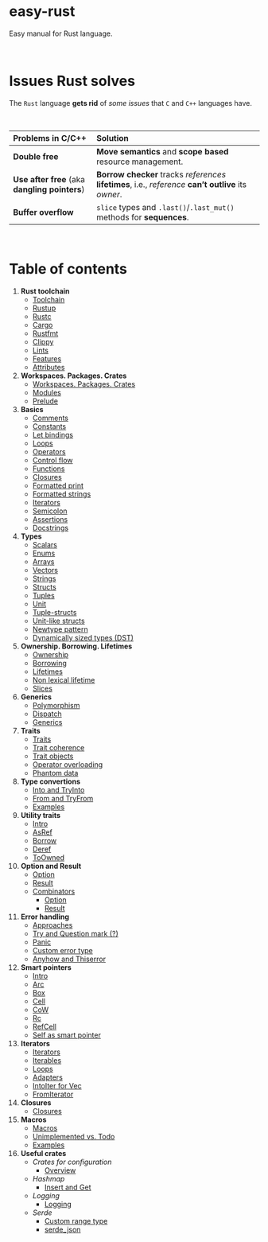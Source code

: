 # easy-rust
Easy manual for Rust language.

<br>

# Issues Rust solves
The ``Rust`` language **gets rid** of *some issues* that ``C`` and ``C++`` languages have.

<br>

|Problems in C/C++|Solution|
|:--------------------------|:-------|
|**Double free**|**Move semantics** and **scope based** resource management.|
|**Use after free** \(aka **dangling pointers**\)|**Borrow checker** tracks *references* **lifetimes**, i.e., *reference* **can’t outlive** its *owner*.|
|**Buffer overflow**|``slice`` types and ``.last()``/``.last_mut()`` methods for **sequences**.|

<br>

# Table of contents
1. **Rust toolchain**
      - [Toolchain](toolchain/toolchain.md)
      - [Rustup](toolchain/rustup.md)
      - [Rustc](toolchain/rustc.md)
      - [Cargo](toolchain/cargo.md)
      - [Rustfmt](toolchain/rustfmt.md)
      - [Clippy](toolchain/clippy.md)
      - [Lints](toolchain/lints.md)
      - [Features](toolchain/features.md)
      - [Attributes](toolchain/attributes.md)
2. **Workspaces. Packages. Crates**
      - [Workspaces. Packages. Crates](packages-and-crates/packages-and-crates.md)
      - [Modules](packages-and-crates/modules.md)
      - [Prelude](packages-and-crates/prelude.md)
3. **Basics**
      - [Comments](basics/comments.md)
      - [Constants](basics/constants.md)
      - [Let bindings](basics/let-bindings.md)
      - [Loops](basics/loops.md)
      - [Operators](basics/operators.md)
      - [Control flow](basics/control-flow.md)
      - [Functions](basics/functions.md)
      - [Closures](basics/closures.md)
      - [Formatted print](basics/formatted-print.md)
      - [Formatted strings](basics/formatted-strings.md)
      - [Iterators](basics/iterators.md)
      - [Semicolon](basics/semicolon.md)
      - [Assertions](basics/assertions.md)
      - [Docstrings](basics/docstrings.md)
4. **Types**
      - [Scalars](types/scalars.md)
      - [Enums](types/enums.md)
      - [Arrays](types/arrays.md)
      - [Vectors](types/vectors.md)
      - [Strings](types/strings.md)
      - [Structs](types/structs.md)
      - [Tuples](types/tuples.md)
      - [Unit](types/unit.md)
      - [Tuple-structs](types/tuple-structs.md)
      - [Unit-like structs](types/unit-like-structs.md)
      - [Newtype pattern](types/new-type-pattern.md)
      - [Dynamically sized types (DST)](types/dst.md)
5. **Ownership. Borrowing. Lifetimes**
      - [Ownership](ownership-borrowing-lifetimes/ownership.md)
      - [Borrowing](ownership-borrowing-lifetimes/borrowing.md)
      - [Lifetimes](ownership-borrowing-lifetimes/lifetimes.md)
      - [Non lexical lifetime](ownership-borrowing-lifetimes/nll.md)
      - [Slices](ownership-borrowing-lifetimes/slices.md)
6. **Generics**
      - [Polymorphism](generics/polymorphism.md)
      - [Dispatch](generics/dispatch.md)
      - [Generics](generics/generics.md)
7. **Traits**
      - [Traits](traits/traits.md)
      - [Trait coherence](traits/trait-coherence.md)
      - [Trait objects](traits/trait-objects.md)
      - [Operator overloading](traits/operator-overloading.md)
      - [Phantom data](traits/phantom-data.md)
8. **Type convertions**
      - [Into and TryInto](type-convertions/Into-and-TryInto.md)
      - [From and TryFrom](type-convertions/From-and-TryFrom.md)
      - [Examples](type-convertions/examples.md)
9.  **Utility traits**
       - [Intro](utility-traits/intro.md)
       - [AsRef](utility-traits/AsRef.md)
       - [Borrow](utility-traits/Borrow.md)
       - [Deref](utility-traits/Deref.md)
       - [ToOwned](utility-traits/ToOwned.md)
10. **Option and Result**
       - [Option](option-and-result/option.md)
       - [Result](option-and-result/result.md)
       - [Combinators](option-and-result/combinators.md)
         - [Option](option-and-result/combinators-option.md)
         - [Result](option-and-result/combinators-result.md)
11. **Error handling**
       - [Approaches](error-handling/approaches.md)
       - [Try and Question mark (?)](error-handling/try-and-question.md)
       - [Panic](error-handling/panic.md)
       - [Custom error type](error-handling/custom-error-type.md)
       - [Anyhow and Thiserror](error-handling/anyhow-and-thiserror.md)
12. **Smart pointers**
       - [Intro](smart-pointers/intro.md)
       - [Arc](smart-pointers/Arc.md)
       - [Box](smart-pointers/Box.md)
       - [Cell](smart-pointers/Cell.md)
       - [CoW](smart-pointers/CoW.md)
       - [Rc](smart-pointers/Rc.md)
       - [RefCell](smart-pointers/RefCell.md)
       - [Self as smart pointer](smart-pointers/self-as-smart-pointer.md)
13. **Iterators**
       - [Iterators](iterators/iterators.md)
       - [Iterables](iterators/iterables.md)
       - [Loops](iterators/loops.md)
       - [Adapters](iterators/adapters.md)
       - [IntoIter for Vec](iterators/intoiter-for-vec-example.md)
       - [FromIterator](iterators/FromIterator.md)
14. **Closures**
       - [Closures](closures/closures.md)
15. **Macros**
       - [Macros](macros/macros.md)
       - [Unimplemented vs. Todo](macros/unimplemented-vs-todo.md)
       - [Examples](macros/examples.md)
16. **Useful crates**
       - *Crates for configuration*
         - [Overview](useful-crates/configure/configure.md)
       - *Hashmap*
         - [Insert and Get](useful-crates/hashmap/insert-get.md)
       - *Logging*
         - [Logging](useful-crates/logging/logging.md)
       - *Serde*
         - [Custom range type](useful-crates/serde/custom-range-type.md)
         - [serde_json](useful-crates/serde/serde_json.md)
